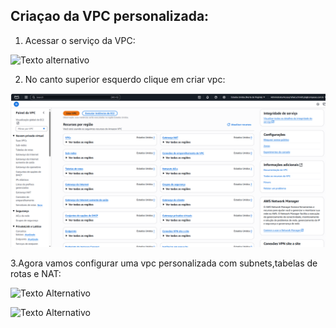## Criaçao da VPC personalizada:

1. Acessar o serviço da VPC:

![Texto alternativo](https://cdn.discordapp.com/attachments/890293548870680617/1380238735169421362/image.png?ex=684326fe&is=6841d57e&hm=d27a25c849b5ba743a73521a745af68504db8fe004c8e4a29148ff54530511ac&)

2. No canto superior esquerdo clique em criar vpc:

![Texto Alternativo](/Imagens/Screenshot_6.png)

3.Agora vamos configurar uma vpc personalizada com subnets,tabelas de rotas e NAT:

![Texto Alternativo](https://cdn.discordapp.com/attachments/890293548870680617/1380300526566117467/image.png?ex=6843608a&is=68420f0a&hm=7cf55556847b7be006f35c69f017d5636c99dd198bacf661e9270a6f5c67771c&)

![Texto Alternativo](https://cdn.discordapp.com/attachments/890293548870680617/1380300947321782293/image.png?ex=684360ee&is=68420f6e&hm=f5b3bf7057275b0f346a3601e4ea0462cdc74f4d856d72c4949288cc208cc86a&)

